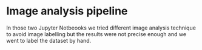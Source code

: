 # Image analysis pipeline

In those two Jupyter Notbeooks we tried different image analysis technique to avoid image labelling but the results were not precise enough and we went to label the dataset by hand. 
